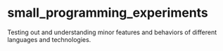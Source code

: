 # small_programming_experiments
Testing out and understanding minor features and behaviors of different languages and technologies.
